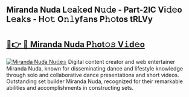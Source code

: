 ## Miranda Nuda L𝚎a𝚔ed N𝚞𝚍e - Part-2IC Vi𝚍𝚎o L𝚎a𝚔s - H𝚘𝚝 O𝚗𝚕yf𝚊ns P𝚑𝚘tos tRLVy

# <h2><a href="http://kfb69ci.oniu.top/?m=Miranda+Nuda">🔗👉 🔴 Miranda Nuda P𝚑ot𝚘𝚜 V𝚒d𝚎o</a></h2>

[![Miranda Nuda Nu𝚍e𝚜](https://i.imgur.com/0qMVB7G.gif)](http://kfb69ci.oniu.top/?m=Miranda+Nuda)
Digital content creator and web entertainer Miranda Nuda, known for disseminating dance and lifestyle knowledge through solo and collaborative dance presentations and short videos. Outstanding set builder Miranda Nuda, recognized for their remarkable abilities and accomplishments in constructing sets.  
